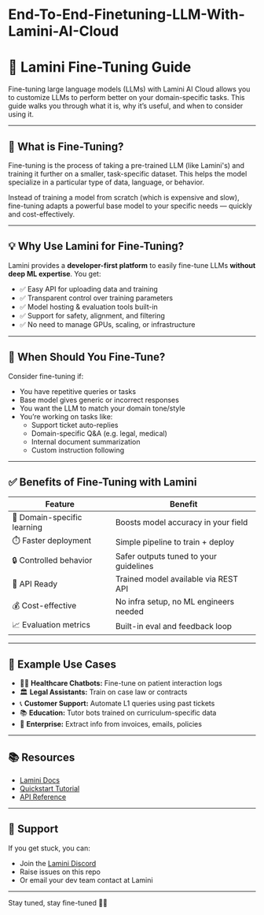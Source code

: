 # End-To-End-Finetuning-LLM-With-Lamini-AI-Cloud
# 🔧 Lamini Fine-Tuning Guide

Fine-tuning large language models (LLMs) with Lamini AI Cloud allows you to customize LLMs to perform better on your domain-specific tasks. This guide walks you through what it is, why it’s useful, and when to consider using it.

---

## 📌 What is Fine-Tuning?

Fine-tuning is the process of taking a pre-trained LLM (like Lamini's) and training it further on a smaller, task-specific dataset. This helps the model specialize in a particular type of data, language, or behavior.

Instead of training a model from scratch (which is expensive and slow), fine-tuning adapts a powerful base model to your specific needs — quickly and cost-effectively.

---

## 💡 Why Use Lamini for Fine-Tuning?

Lamini provides a **developer-first platform** to easily fine-tune LLMs **without deep ML expertise**. You get:

- ✅ Easy API for uploading data and training
- ✅ Transparent control over training parameters
- ✅ Model hosting & evaluation tools built-in
- ✅ Support for safety, alignment, and filtering
- ✅ No need to manage GPUs, scaling, or infrastructure

---

## 🚀 When Should You Fine-Tune?

Consider fine-tuning if:

- You have repetitive queries or tasks
- Base model gives generic or incorrect responses
- You want the LLM to match your domain tone/style
- You’re working on tasks like:
  - Support ticket auto-replies
  - Domain-specific Q&A (e.g. legal, medical)
  - Internal document summarization
  - Custom instruction following

---

## ✅ Benefits of Fine-Tuning with Lamini

| Feature | Benefit |
|--------|---------|
| 🎯 Domain-specific learning | Boosts model accuracy in your field |
| ⏱️ Faster deployment | Simple pipeline to train + deploy |
| 🔒 Controlled behavior | Safer outputs tuned to your guidelines |
| 🔌 API Ready | Trained model available via REST API |
| 💰 Cost-effective | No infra setup, no ML engineers needed |
| 📈 Evaluation metrics | Built-in eval and feedback loop |

---

## 🧠 Example Use Cases

- 🧑‍⚕️ **Healthcare Chatbots:** Fine-tune on patient interaction logs  
- 🏛️ **Legal Assistants:** Train on case law or contracts  
- 📞 **Customer Support:** Automate L1 queries using past tickets  
- 📚 **Education:** Tutor bots trained on curriculum-specific data  
- 🧾 **Enterprise:** Extract info from invoices, emails, policies

---

## 📚 Resources

- [Lamini Docs](https://docs.lamini.ai/)
- [Quickstart Tutorial](https://docs.lamini.ai/docs/quickstart)
- [API Reference](https://docs.lamini.ai/reference/overview)

---

## 🤝 Support

If you get stuck, you can:
- Join the [Lamini Discord](https://lamini.ai/discord)
- Raise issues on this repo
- Or email your dev team contact at Lamini

---

Stay tuned, stay fine-tuned 🔧💬
